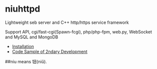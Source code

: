 # niuhttpd
Lightweight seb server and C++ http/https service framework

Support API, cgi/fast-cgi(Spawn-fcgi), php/php-fpm, web.py, WebSocket and MySQL and MongoDB

* [Installation](https://github.com/uplusware/niuhttpd/wiki/Installation)
* [Code Sample of 2ndary Development](https://github.com/uplusware/niuhttpd/wiki/Code-Sample-of-2ndary-Development)

##niu means 钮(niǔ).
